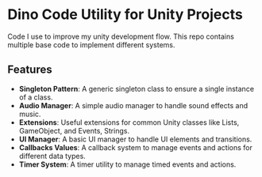 # Dino Code Utility for Unity Projects
Code I use to improve my unity development flow. This repo contains multiple base code to implement different systems.
## Features
- **Singleton Pattern**: A generic singleton class to ensure a single instance of a class.
- **Audio Manager**: A simple audio manager to handle sound effects and music.
- **Extensions**: Useful extensions for common Unity classes like Lists, GameObject, and Events, Strings.
- **UI Manager**: A basic UI manager to handle UI elements and transitions.
- **Callbacks Values**: A callback system to manage events and actions for different data types.
- **Timer System**: A timer utility to manage timed events and actions.

